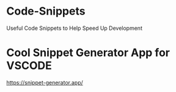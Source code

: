 # Code-Snippets
Useful Code Snippets to Help Speed Up Development

# Cool Snippet Generator App for VSCODE
https://snippet-generator.app/
